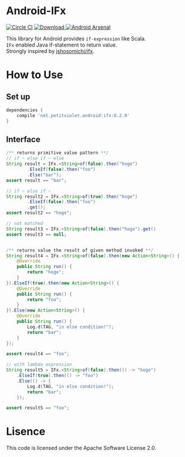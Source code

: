 # Android-IFx

[![Circle CI](https://circleci.com/gh/petitviolet/Android-IFx.svg?style=svg)](https://circleci.com/gh/petitviolet/Android-IFx)
[![Download](https://api.bintray.com/packages/petitviolet/maven/android-ifx/images/download.svg) ](https://bintray.com/petitviolet/maven/android-ifx/\_latestVersion) [![Android Arsenal](https://img.shields.io/badge/Android%20Arsenal-Android--IFx-green.svg?style=flat)](https://android-arsenal.com/details/1/2703)


This library for Android provides `if-expression` like Scala.  
`IFx` enabled Java if-statement to return value.  
Strongly inspired by [jshosomichi/ifx](https://github.com/jshosomichi/ifx).  

# How to Use

## Set up

```groovy
dependencies {
    compile 'net.petitviolet.android:ifx:0.2.0'
}
```

## Interface

```java
/** returns primitive value pattern **/
// if ~ else if ~ else
String result = IFx.<String>of(false).then("hoge")
        .ElseIf(false).then("foo")
        .Else("bar");
assert result == "bar";

// if ~ else if ~
String result2 = IFx.<String>of(true).then("hoge")
        .ElseIf(false).then("foo")
        .get();
assert result2 == "hoge";

// not matched 
String result3 = IFx.<String>of(false).then("hoge").get()
assert result3 == null;


/** returns value the result of given method invoked **/
String result4 = IFx.<String>of(false).then(new Action<String>() {
    @Override
    public String run() {
        return "hoge";
    }
}).ElseIf(true).then(new Action<String>() {
    @Override
    public String run() {
        return "foo";
    }
}).Else(new Action<String>() {
    @Override
    public String run() {
        Log.d(TAG, "in else condition!");
        return "bar";
    }
});

assert result4 == "foo";

// with lambda expression
String result5 = IFx.<String>of(false).then(() -> "hoge")
    .ElseIf(true).then(() -> "foo")
    .Else(() -> {
        Log.d(TAG, "in else condition!");
        return "bar";
    });

assert result5 == "foo";
```

# Lisence

This code is licensed under the Apache Software License 2.0.

